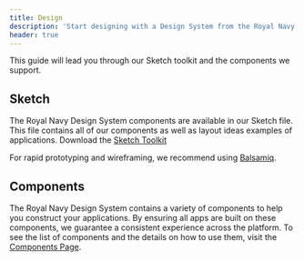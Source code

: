 ```yaml
---
title: Design
description: 'Start designing with a Design System from the Royal Navy - the Royal Navy Design System'
header: true
---
```


This guide will lead you through our Sketch toolkit and the components we support.

## Sketch
The Royal Navy Design System components are available in our Sketch file. This file contains all of our components as well as layout ideas examples of applications. Download the <a href="/standards-toolkit.sketch" download>Sketch Toolkit</a>

For rapid prototyping and wireframing, we recommend using [Balsamiq](https://balsamiq.com/).


## Components

The Royal Navy Design System contains a variety of components to help you construct your applications. By ensuring all apps are built on these components, we guarantee a consistent experience across the platform. To see the list of components and the details on how to use them, visit the [Components Page](/components).
